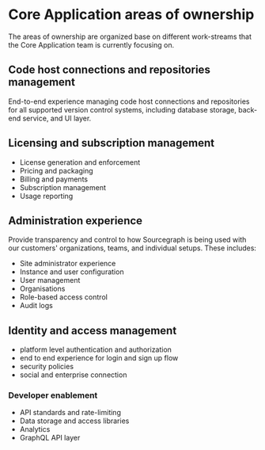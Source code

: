 # Core Application areas of ownership
The areas of ownership are organized base on different work-streams that the Core Application team is currently focusing on.

## Code host connections and repositories management
End-to-end experience managing code host connections and repositories for all supported version control systems, including database storage, back-end service, and UI layer.

## Licensing and subscription management
- License generation and enforcement
- Pricing and packaging
- Billing and payments
- Subscription management
- Usage reporting

## Administration experience
Provide transparency and control to how Sourcegraph is being used with our customers' organizations, teams, and individual setups.
These includes:

- Site administrator experience
- Instance and user configuration
- User management
- Organisations
- Role-based access control
- Audit logs 

## Identity and access management
- platform level authentication and authorization
- end to end experience for login and sign up flow
- security policies 
- social and enterprise connection 

### Developer enablement
- API standards and rate-limiting
- Data storage and access libraries
- Analytics
- GraphQL API layer